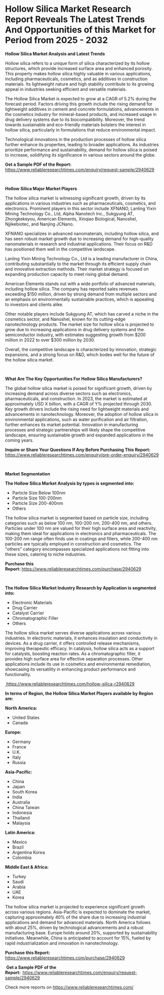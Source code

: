 <p><h1>Hollow Silica Market Research Report Reveals The Latest Trends And Opportunities of this Market for Period from 2025 - 2032</h1></p><p><strong>Hollow Silica Market Analysis and Latest Trends</strong></p>
<p><p>Hollow silica refers to a unique form of silica characterized by its hollow structures, which provide increased surface area and enhanced porosity. This property makes hollow silica highly valuable in various applications, including pharmaceuticals, cosmetics, and as additives in construction materials. Its lightweight nature and high stability contribute to its growing appeal in industries seeking efficient and versatile materials.</p><p>The Hollow Silica Market is expected to grow at a CAGR of 5.2% during the forecast period. Factors driving this growth include the rising demand for lightweight additives in cement and concrete formulations, advancements in the cosmetics industry for mineral-based products, and increased usage in drug delivery systems due to its biocompatibility. Moreover, the trend towards sustainable and eco-friendly materials bolsters the interest in hollow silica, particularly in formulations that reduce environmental impact.</p><p>Technological innovations in the production processes of hollow silica further enhance its properties, leading to broader applications. As industries prioritize performance and sustainability, demand for hollow silica is poised to increase, solidifying its significance in various sectors around the globe.</p></p>
<p><strong>Get a Sample PDF of the Report:&nbsp;</strong> <a href="https://www.reliableresearchtimes.com/enquiry/request-sample/2940629?utm_campaign=2792&utm_medium=2&utm_source=Github&utm_content=ia&utm_term=15032025&utm_id=hollow-silica">https://www.reliableresearchtimes.com/enquiry/request-sample/2940629</a></p>
<p>&nbsp;</p>
<p><strong>Hollow Silica Major Market Players</strong></p>
<p><p>The hollow silica market is witnessing significant growth, driven by its applications in various industries such as pharmaceuticals, cosmetics, and electronics. Prominent players in this sector include XFNANO, Lanling Yixin Mining Technology Co., Ltd, Alpha Nanotech Inc., Sukgyung AT, Zhongkekeyou, American Elements, Xinqiao Biological, Nanoshel, Njjikebiotec, and Nanjing JCNano.</p><p>XFNANO specializes in advanced nanomaterials, including hollow silica, and has seen robust market growth due to increasing demand for high-quality nanomaterials in research and industrial applications. Their focus on R&D has positioned them well in the competitive landscape.</p><p>Lanling Yixin Mining Technology Co., Ltd is a leading manufacturer in China, contributing substantially to the market through its efficient supply chain and innovative extraction methods. Their market strategy is focused on expanding production capacity to meet rising global demand.</p><p>American Elements stands out with a wide portfolio of advanced materials, including hollow silica. The company has reported sales revenues exceeding $150 million, driven by strong demand from multiple sectors and an emphasis on environmentally sustainable practices, which is appealing to investors and clients alike.</p><p>Other notable players include Sukgyung AT, which has carved a niche in the cosmetics sector, and Nanoshel, known for its cutting-edge nanotechnology products. The market size for hollow silica is projected to grow due to increasing applications in drug delivery systems and the semiconductor industry, with estimates suggesting growth from $200 million in 2022 to over $300 million by 2030.</p><p>Overall, the competitive landscape is characterized by innovation, strategic expansions, and a strong focus on R&D, which bodes well for the future of the hollow silica market.</p></p>
<p>&nbsp;</p>
<p><strong>What Are The Key Opportunities For Hollow Silica Manufacturers?</strong></p>
<p><p>The global hollow silica market is poised for significant growth, driven by increasing demand across diverse sectors such as electronics, pharmaceuticals, and construction. In 2023, the market is estimated at approximately USD X billion, with a CAGR of Y% projected through 2030. Key growth drivers include the rising need for lightweight materials and advancements in nanotechnology. Moreover, the adoption of hollow silica in environmental applications, such as water purification and air filtration, further enhances its market potential. Innovation in manufacturing processes and strategic partnerships will likely shape the competitive landscape, ensuring sustainable growth and expanded applications in the coming years.</p></p>
<p><strong>Inquire or Share Your Questions If Any Before Purchasing This Report:</strong> <a href="https://www.reliableresearchtimes.com/enquiry/pre-order-enquiry/2940629?utm_campaign=2792&utm_medium=2&utm_source=Github&utm_content=ia&utm_term=15032025&utm_id=hollow-silica">https://www.reliableresearchtimes.com/enquiry/pre-order-enquiry/2940629</a></p>
<p>&nbsp;</p>
<p><strong>Market Segmentation</strong></p>
<p><strong>The Hollow Silica Market Analysis by types is segmented into:</strong></p>
<p><ul><li>Particle Size Below 100nm</li><li>Particle Size 100-200nm</li><li>Particle Size 200-400nm</li><li>Others</li></ul></p>
<p><p>The hollow silica market is segmented based on particle size, including categories such as below 100 nm, 100-200 nm, 200-400 nm, and others. Particles under 100 nm are valued for their high surface area and reactivity, making them ideal for applications in electronics and pharmaceuticals. The 100-200 nm range often finds use in coatings and fillers, while 200-400 nm particles are typically employed in construction and cosmetics. The "others" category encompasses specialized applications not fitting into these sizes, catering to niche industries.</p></p>
<p><strong>Purchase this Report:&nbsp;</strong><a href="https://www.reliableresearchtimes.com/purchase/2940629?utm_campaign=2792&utm_medium=2&utm_source=Github&utm_content=ia&utm_term=15032025&utm_id=hollow-silica">https://www.reliableresearchtimes.com/purchase/2940629</a></p>
<p>&nbsp;</p>
<p><strong>The Hollow Silica Market Industry Research by Application is segmented into:</strong></p>
<p><ul><li>Electronic Materials</li><li>Drug Carrier</li><li>Catalyst Carrier</li><li>Chromatographic Filler</li><li>Others</li></ul></p>
<p><p>The hollow silica market serves diverse applications across various industries. In electronic materials, it enhances insulation and conductivity in devices. As a drug carrier, it offers controlled release mechanisms, improving therapeutic efficacy. In catalysis, hollow silica acts as a support for catalysts, boosting reaction rates. As a chromatographic filler, it provides high surface area for effective separation processes. Other applications include its use in cosmetics and environmental remediation, showcasing its versatility in enhancing product performance and functionality.</p></p>
<p><a href="https://www.reliableresearchtimes.com/hollow-silica-r2940629?utm_campaign=2792&utm_medium=2&utm_source=Github&utm_content=ia&utm_term=15032025&utm_id=hollow-silica">&nbsp;https://www.reliableresearchtimes.com/hollow-silica-r2940629</a></p>
<p><strong>In terms of Region, the Hollow Silica Market Players available by Region are:</strong></p>
<p>
    <p> <strong> North America: </strong>
        <ul>
            <li>United States</li>
            <li>Canada</li>
        </ul>
        </p> 
    <p> <strong> Europe: </strong>
        <ul>
            <li>Germany</li>
            <li>France</li>
            <li>U.K.</li>
            <li>Italy</li>
            <li>Russia</li>
        </ul>
        </p> 
    <p> <strong> Asia-Pacific: </strong>
        <ul>
            <li>China</li>
            <li>Japan</li>
            <li>South Korea</li>
            <li>India</li>
            <li>Australia</li>
            <li>China Taiwan</li>
            <li>Indonesia</li>
            <li>Thailand</li>
            <li>Malaysia</li>
        </ul>
        </p> 
    <p> <strong> Latin America: </strong>
        <ul>
            <li>Mexico</li>
            <li>Brazil</li>
            <li>Argentina Korea</li>
            <li>Colombia</li>
        </ul>
        </p> 
    <p> <strong> Middle East & Africa: </strong>
        <ul>
            <li>Turkey</li>
            <li>Saudi</li>
            <li>Arabia</li>
            <li>UAE</li>
            <li>Korea</li>
        </ul>
    </p>
    </p>
<p><p>The hollow silica market is projected to experience significant growth across various regions. Asia-Pacific is expected to dominate the market, capturing approximately 40% of the share due to increasing industrial applications and demand for advanced materials. North America follows with about 25%, driven by technological advancements and a robust manufacturing base. Europe holds around 20%, supported by sustainability initiatives. Meanwhile, China is anticipated to account for 15%, fueled by rapid industrialization and innovation in nanotechnology.</p></p>
<p><strong>Purchase this Report: </strong><a href="https://www.reliableresearchtimes.com/purchase/2940629?utm_campaign=2792&utm_medium=2&utm_source=Github&utm_content=ia&utm_term=15032025&utm_id=hollow-silica">https://www.reliableresearchtimes.com/purchase/2940629</a></p>
<p>&nbsp;<strong>Get a Sample PDF of the Report:&nbsp;&nbsp;</strong><a href="https://www.reliableresearchtimes.com/enquiry/request-sample/2940629?utm_campaign=2792&utm_medium=2&utm_source=Github&utm_content=ia&utm_term=15032025&utm_id=hollow-silica">https://www.reliableresearchtimes.com/enquiry/request-sample/2940629</a></p>
<p><strong></strong></p>
<p>Check more reports on <a href="https://www.reliableresearchtimes.com/?utm_campaign=2792&utm_medium=2&utm_source=Github&utm_content=ia&utm_term=15032025&utm_id=hollow-silica">https://www.reliableresearchtimes.com/</a></p>